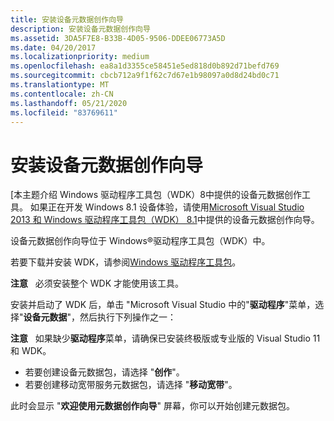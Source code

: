 ```yaml
---
title: 安装设备元数据创作向导
description: 安装设备元数据创作向导
ms.assetid: 3DA5F7E8-B33B-4D05-9506-DDEE06773A5D
ms.date: 04/20/2017
ms.localizationpriority: medium
ms.openlocfilehash: ea8a1d3355ce58451e5ed818d0b892d71befd769
ms.sourcegitcommit: cbcb712a9f1f62c7d67e1b98097a0d8d24bd0c71
ms.translationtype: MT
ms.contentlocale: zh-CN
ms.lasthandoff: 05/21/2020
ms.locfileid: "83769611"
---
```

# <a name="installing-the-device-metadata-authoring-wizard"></a>安装设备元数据创作向导


\[本主题介绍 Windows 驱动程序工具包（WDK）8中提供的设备元数据创作工具。 如果正在开发 Windows 8.1 设备体验，请使用[Microsoft Visual Studio 2013 和 Windows 驱动程序工具包（WDK） 8.1](https://www.microsoft.com/download/details.aspx?id=42273)中提供的设备元数据创作向导。

设备元数据创作向导位于 Windows®驱动程序工具包（WDK）中。

若要下载并安装 WDK，请参阅[Windows 驱动程序工具包](https://docs.microsoft.com/windows-hardware/drivers/download-the-wdk)。

**注意**   必须安装整个 WDK 才能使用该工具。

 

安装并启动了 WDK 后，单击 "Microsoft Visual Studio 中的"**驱动程序**"菜单，选择"**设备元数据**"，然后执行下列操作之一：

**注意**   如果缺少**驱动程序**菜单，请确保已安装终极版或专业版的 Visual Studio 11 和 WDK。

 

-   若要创建设备元数据包，请选择 "**创作**"。
-   若要创建移动宽带服务元数据包，请选择 "**移动宽带**"。

此时会显示 "**欢迎使用元数据创作向导**" 屏幕，你可以开始创建元数据包。

 

 






